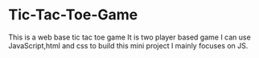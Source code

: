 # Tic-Tac-Toe-Game
This is a web base tic tac toe game
It is two player based game
I can use JavaScript,html and css to build this mini project
I mainly focuses on JS.
